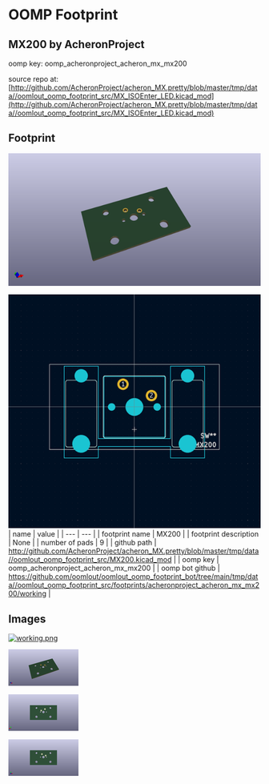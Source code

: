# OOMP Footprint  
## MX200  by AcheronProject  
  
oomp key: oomp_acheronproject_acheron_mx_mx200  
  
source repo at: [http://github.com/AcheronProject/acheron_MX.pretty/blob/master/tmp/data//oomlout_oomp_footprint_src/MX_ISOEnter_LED.kicad_mod](http://github.com/AcheronProject/acheron_MX.pretty/blob/master/tmp/data//oomlout_oomp_footprint_src/MX_ISOEnter_LED.kicad_mod)  
## Footprint  
  
[![working_kicad_pcb_3d.png](working_kicad_pcb_3d_600.png)](working_kicad_pcb_3d.png)  
  
[![working.png](working_600.png)](working.png)  
| name | value | 
| --- | --- | 
| footprint name | MX200 | 
| footprint description | None | 
| number of pads | 9 | 
| github path | http://github.com/AcheronProject/acheron_MX.pretty/blob/master/tmp/data//oomlout_oomp_footprint_src/MX200.kicad_mod | 
| oomp key | oomp_acheronproject_acheron_mx_mx200 | 
| oomp bot github | https://github.com/oomlout/oomlout_oomp_footprint_bot/tree/main/tmp/data//oomlout_oomp_footprint_src/footprints/acheronproject_acheron_mx_mx200/working | 
## Images  
  
[![working.png](working_140.png)](working.png)  
  
[![working_kicad_pcb_3d.png](working_kicad_pcb_3d_140.png)](working_kicad_pcb_3d.png)  
  
[![working_kicad_pcb_3d_back.png](working_kicad_pcb_3d_back_140.png)](working_kicad_pcb_3d_back.png)  
  
[![working_kicad_pcb_3d_front.png](working_kicad_pcb_3d_front_140.png)](working_kicad_pcb_3d_front.png)  
